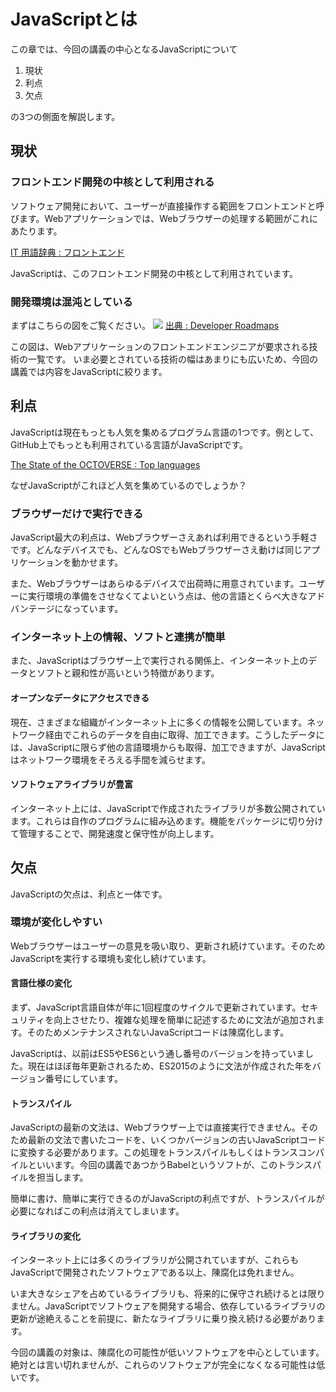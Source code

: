 # JavaScriptとは

この章では、今回の講義の中心となるJavaScriptについて

1.  現状
2.  利点
3.  欠点

の3つの側面を解説します。

## 現状

### フロントエンド開発の中核として利用される

ソフトウェア開発において、ユーザーが直接操作する範囲をフロントエンドと呼びます。Webアプリケーションでは、Webブラウザーの処理する範囲がこれにあたります。

[IT 用語辞典 : フロントエンド](http://e-words.jp/w/%E3%83%95%E3%83%AD%E3%83%B3%E3%83%88%E3%82%A8%E3%83%B3%E3%83%89.html)

JavaScriptは、このフロントエンド開発の中核として利用されています。

### 開発環境は混沌としている

まずはこちらの図をご覧ください。
![](https://roadmap.sh/roadmaps/frontend.png)
[出典 : Developer Roadmaps](https://roadmap.sh/frontend)

この図は、Webアプリケーションのフロントエンドエンジニアが要求される技術の一覧です。
いま必要とされている技術の幅はあまりにも広いため、今回の講義では内容をJavaScriptに絞ります。

## 利点

JavaScriptは現在もっとも人気を集めるプログラム言語の1つです。例として、GitHub上でもっとも利用されている言語がJavaScriptです。

[The State of the OCTOVERSE : Top languages](https://octoverse.github.com/#top-languages)

なぜJavaScriptがこれほど人気を集めているのでしょうか？

### ブラウザーだけで実行できる

JavaScript最大の利点は、Webブラウザーさえあれば利用できるという手軽さです。どんなデバイスでも、どんなOSでもWebブラウザーさえ動けば同じアプリケーションを動かせます。

また、Webブラウザーはあらゆるデバイスで出荷時に用意されています。ユーザーに実行環境の準備をさせなくてよいという点は、他の言語とくらべ大きなアドバンテージになっています。

### インターネット上の情報、ソフトと連携が簡単

また、JavaScriptはブラウザー上で実行される関係上、インターネット上のデータとソフトと親和性が高いという特徴があります。

#### オープンなデータにアクセスできる

現在、さまざまな組織がインターネット上に多くの情報を公開しています。ネットワーク経由でこれらのデータを自由に取得、加工できます。こうしたデータには、JavaScriptに限らず他の言語環境からも取得、加工できますが、JavaScriptはネットワーク環境をそろえる手間を減らせます。

#### ソフトウェアライブラリが豊富

インターネット上には、JavaScriptで作成されたライブラリが多数公開されています。これらは自作のプログラムに組み込めます。機能をパッケージに切り分けて管理することで、開発速度と保守性が向上します。

## 欠点

JavaScriptの欠点は、利点と一体です。

### 環境が変化しやすい

Webブラウザーはユーザーの意見を吸い取り、更新され続けています。そのためJavaScriptを実行する環境も変化し続けています。

#### 言語仕様の変化

まず、JavaScript言語自体が年に1回程度のサイクルで更新されています。セキュリティを向上させたり、複雑な処理を簡単に記述するために文法が追加されます。そのためメンテナンスされないJavaScriptコードは陳腐化します。

JavaScriptは、以前はES5やES6という通し番号のバージョンを持っていました。現在はほぼ毎年更新されるため、ES2015のように文法が作成された年をバージョン番号にしています。

#### トランスパイル

JavaScriptの最新の文法は、Webブラウザー上では直接実行できません。そのため最新の文法で書いたコードを、いくつかバージョンの古いJavaScriptコードに変換する必要があります。この処理をトランスパイルもしくはトランスコンパイルといいます。今回の講義であつかうBabelというソフトが、このトランスパイルを担当します。

簡単に書け、簡単に実行できるのがJavaScriptの利点ですが、トランスパイルが必要になればこの利点は消えてしまいます。

#### ライブラリの変化

インターネット上には多くのライブラリが公開されていますが、これらもJavaScriptで開発されたソフトウェアである以上、陳腐化は免れません。

いま大きなシェアを占めているライブラリも、将来的に保守され続けるとは限りません。JavaScriptでソフトウェアを開発する場合、依存しているライブラリの更新が途絶えることを前提に、新たなライブラリに乗り換え続ける必要があります。

今回の講義の対象は、陳腐化の可能性が低いソフトウェアを中心としています。絶対とは言い切れませんが、これらのソフトウェアが完全になくなる可能性は低いです。
